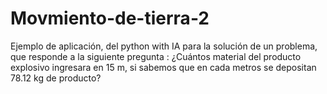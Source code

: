 # Movmiento-de-tierra-2
Ejemplo de aplicación, del python with IA para la solución de un problema, que responde a la siguiente pregunta : ¿Cuántos material del producto explosivo ingresara en 15 m, si sabemos que en cada metros se depositan 78.12 kg de producto?
